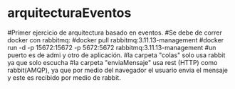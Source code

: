 # arquitecturaEventos
#Primer ejercicio de arquitectura basado en eventos.
#Se debe de correr docker con rabbitmq:
#docker pull rabbitmq:3.11.13-management
#docker run -d -p 15672:15672 -p 5672:5672 rabbitmq:3.11.13-management
#un puerto es de admi y otro de aplicación.
#la carpeta "colas" solo usa rabbit ya que solo escucha
#la carpeta "enviaMensaje" usa rest (HTTP) como rabbit(AMQP), ya que por medio del navegador el usuario envia el mensaje y este es recibido por medio de rabbit.

